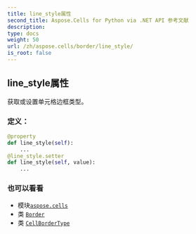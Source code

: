 ```yaml
---
title: line_style属性
second_title: Aspose.Cells for Python via .NET API 参考文献
description:
type: docs
weight: 50
url: /zh/aspose.cells/border/line_style/
is_root: false
---
```

## line_style属性

获取或设置单元格边框类型。
### 定义：
```python
@property
def line_style(self):
    ...
@line_style.setter
def line_style(self, value):
    ...
```

### 也可以看看
* 模块[`aspose.cells`](../../)
* 类 [`Border`](/cells/python-net/zh/aspose.cells/border)
* 类 [`CellBorderType`](/cells/python-net/zh/aspose.cells/cellbordertype)
